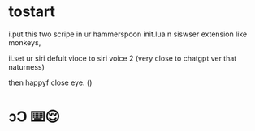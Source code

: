 # tostart
i.put this two scripe in ur hammerspoon init.lua n siswser extension like monkeys, 


ii.set ur siri defult vioce to siri voice 2 (very close to chatgpt ver that naturness)


then happyf close eye. ()

# ɔƆ ⌨️😌
